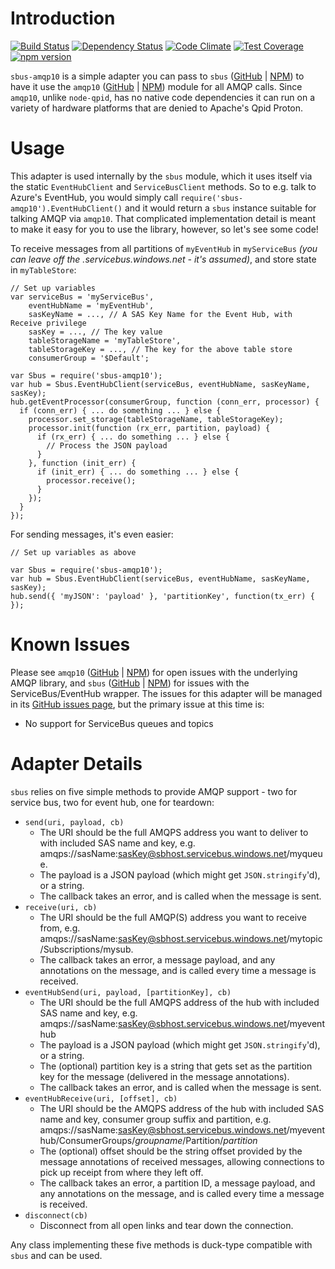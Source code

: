 Introduction
============

[![Build Status](https://secure.travis-ci.org/noodlefrenzy/node-sbus-amqp10.svg?branch=master)](https://travis-ci.org/noodlefrenzy/node-sbus-amqp10) [![Dependency Status](https://david-dm.org/noodlefrenzy/node-sbus-amqp10.svg)](https://david-dm.org/noodlefrenzy/node-sbus-amqp10) [![Code Climate](https://codeclimate.com/github/noodlefrenzy/node-sbus-amqp10/badges/gpa.svg)](https://codeclimate.com/github/noodlefrenzy/node-sbus-amqp10) [![Test Coverage](https://codeclimate.com/github/noodlefrenzy/node-sbus-amqp10/badges/coverage.svg)](https://codeclimate.com/github/noodlefrenzy/node-sbus-amqp10)
[![npm version](https://badge.fury.io/js/amqp10.svg)](http://badge.fury.io/js/sbus-amqp10)

`sbus-amqp10` is a simple adapter you can pass to `sbus` ([GitHub](https://github.com/jmspring/node-sbus) | [NPM](https://www.npmjs.com/package/sbus)) to have it use the `amqp10` ([GitHub](https://github.com/noodlefrenzy/node-amqp10) | [NPM](https://www.npmjs.com/package/amqp10))
module for all AMQP calls.  Since `amqp10`, unlike `node-qpid`, has no native code dependencies it can run on a variety of hardware platforms that are denied to Apache's Qpid Proton.

Usage
=====

This adapter is used internally by the `sbus` module, which it uses itself via the static `EventHubClient` and `ServiceBusClient` methods.
So to e.g. talk to Azure's EventHub, you would simply call `require('sbus-amqp10').EventHubClient()` and it would return a `sbus`
instance suitable for talking AMQP via `amqp10`.  That complicated implementation detail is meant to make it easy for you to use the library,
however, so let's see some code!

To receive messages from all partitions of `myEventHub` in `myServiceBus` *(you can leave off the .servicebus.windows.net - it's assumed)*, and store state in `myTableStore`:

    // Set up variables
    var serviceBus = 'myServiceBus',
        eventHubName = 'myEventHub',
        sasKeyName = ..., // A SAS Key Name for the Event Hub, with Receive privilege
        sasKey = ..., // The key value
        tableStorageName = 'myTableStore',
        tableStorageKey = ..., // The key for the above table store
        consumerGroup = '$Default';

    var Sbus = require('sbus-amqp10');
    var hub = Sbus.EventHubClient(serviceBus, eventHubName, sasKeyName, sasKey);
    hub.getEventProcessor(consumerGroup, function (conn_err, processor) {
      if (conn_err) { ... do something ... } else {
        processor.set_storage(tableStorageName, tableStorageKey);
        processor.init(function (rx_err, partition, payload) {
          if (rx_err) { ... do something ... } else {
            // Process the JSON payload
          }
        }, function (init_err) {
          if (init_err) { ... do something ... } else {
            processor.receive();
          }
        });
      }
    });

For sending messages, it's even easier:

    // Set up variables as above

    var Sbus = require('sbus-amqp10');
    var hub = Sbus.EventHubClient(serviceBus, eventHubName, sasKeyName, sasKey);
    hub.send({ 'myJSON': 'payload' }, 'partitionKey', function(tx_err) { });

Known Issues
============

Please see `amqp10` ([GitHub](https://github.com/noodlefrenzy/node-amqp10) | [NPM](https://www.npmjs.com/package/amqp10)) for open issues with the underlying AMQP library, and
`sbus` ([GitHub](https://github.com/jmspring/node-sbus) | [NPM](https://www.npmjs.com/package/sbus)) for issues with the ServiceBus/EventHub wrapper.  The issues for this adapter
will be managed in its [GitHub issues page](https://github.com/noodlefrenzy/node-sbus-amqp10/issues), but the primary issue at this time is:

* No support for ServiceBus queues and topics

Adapter Details
===============

`sbus` relies on five simple methods to provide AMQP support - two for service bus, two for event hub, one for teardown:

* `send(uri, payload, cb)`
  * The URI should be the full AMQPS address you want to deliver to with included SAS name and key,
    e.g. amqps://sasName:sasKey@sbhost.servicebus.windows.net/myqueue.
  * The payload is a JSON payload (which might get `JSON.stringify`'d), or a string.
  * The callback takes an error, and is called when the message is sent.
* `receive(uri, cb)`
  * The URI should be the full AMQP(S) address you want to receive from, e.g. amqps://sasName:sasKey@sbhost.servicebus.windows.net/mytopic/Subscriptions/mysub.
  * The callback takes an error, a message payload, and any annotations on the message, and is called every time a message
    is received.
* `eventHubSend(uri, payload, [partitionKey], cb)`
  * The URI should be the full AMQPS address of the hub with included SAS name and key,
    e.g. amqps://sasName:sasKey@sbhost.servicebus.windows.net/myeventhub
  * The payload is a JSON payload (which might get `JSON.stringify`'d), or a string.
  * The (optional) partition key is a string that gets set as the partition key for the message (delivered in the
    message annotations).
  * The callback takes an error, and is called when the message is sent.
* `eventHubReceive(uri, [offset], cb)`
  * The URI should be the AMQPS address of the hub with included SAS name and key, consumer group suffix and partition,
    e.g. amqps://sasName:sasKey@sbhost.servicebus.windows.net/myeventhub/ConsumerGroups/_groupname_/Partition/_partition_
  * The (optional) offset should be the string offset provided by the message annotations of received messages, allowing
    connections to pick up receipt from where they left off.
  * The callback takes an error, a partition ID, a message payload, and any annotations on the message, and is called every time a message
    is received.
* `disconnect(cb)`
  * Disconnect from all open links and tear down the connection.

Any class implementing these five methods is duck-type compatible with `sbus` and can be used.
